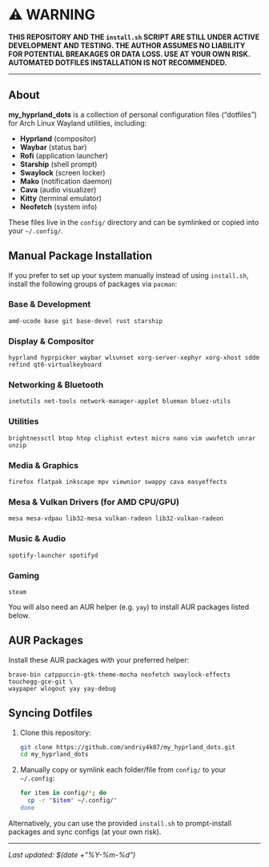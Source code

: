 # ⚠️ WARNING

**THIS REPOSITORY AND THE `install.sh` SCRIPT ARE STILL UNDER ACTIVE DEVELOPMENT AND TESTING. THE AUTHOR ASSUMES NO LIABILITY FOR POTENTIAL BREAKAGES OR DATA LOSS. USE AT YOUR OWN RISK. AUTOMATED DOTFILES INSTALLATION IS **NOT** RECOMMENDED.**

---

## About

**my_hyprland_dots** is a collection of personal configuration files (“dotfiles”) for Arch Linux Wayland utilities, including:

- **Hyprland** (compositor)
- **Waybar** (status bar)
- **Rofi** (application launcher)
- **Starship** (shell prompt)
- **Swaylock** (screen locker)
- **Mako** (notification daemon)
- **Cava** (audio visualizer)
- **Kitty** (terminal emulator)
- **Neofetch** (system info)

These files live in the `config/` directory and can be symlinked or copied into your `~/.config/`.

## Manual Package Installation

If you prefer to set up your system manually instead of using `install.sh`, install the following groups of packages via `pacman`: 

### Base & Development
```
amd-ucode base git base-devel rust starship
```

### Display & Compositor
```
hyprland hyprpicker waybar wlsunset xorg-server-xephyr xorg-xhost sddm refind qt6-virtualkeyboard
```

### Networking & Bluetooth
```
inetutils net-tools network-manager-applet blueman bluez-utils
```

### Utilities
```
brightnessctl btop htop cliphist evtest micro nano vim uwufetch unrar unzip
```

### Media & Graphics
```
firefox flatpak inkscape mpv viewnior swappy cava easyeffects
```

### Mesa & Vulkan Drivers (for AMD CPU/GPU)
```
mesa mesa-vdpau lib32-mesa vulkan-radeon lib32-vulkan-radeon
```

### Music & Audio
```
spotify-launcher spotifyd
```

### Gaming
```
steam
```

You will also need an AUR helper (e.g. `yay`) to install AUR packages listed below.

## AUR Packages

Install these AUR packages with your preferred helper:

```
brave-bin catppuccin-gtk-theme-mocha neofetch swaylock-effects touchegg-gce-git \
waypaper wlogout yay yay-debug
```

## Syncing Dotfiles

1. Clone this repository:
   ```bash
   git clone https://github.com/andriy4k07/my_hyprland_dots.git
   cd my_hyprland_dots
   ```
2. Manually copy or symlink each folder/file from `config/` to your `~/.config`:
   ```bash
   for item in config/*; do
     cp -r "$item" ~/.config/"
   done
   ```

Alternatively, you can use the provided `install.sh` to prompt-install packages and sync configs (at your own risk).

---

*Last updated: $(date +"%Y-%m-%d")*
